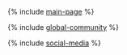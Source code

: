 {% include [main-page](_includes/main-page.md) %}

{% include [global-community](../_includes/global-community.md) %}

{% include [social-media](../_includes/social-media.md) %}
